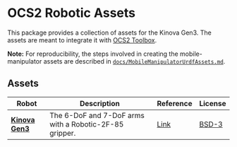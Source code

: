 # OCS2 Robotic Assets

This package provides a collection of assets for the Kinova Gen3. The assets are meant to integrate it with [OCS2 Toolbox](https://github.com/leggedrobotics/ocs2).

__Note:__ For reproducibility, the steps involved in creating the mobile-manipulator assets are described
in [`docs/MobileManipulatorUrdfAssets.md`](docs/MobileManipulatorUrdfAssets.md).

## Assets

| Robot | Description | Reference | License |
|-------|-------------|-----------|---------|
[__Kinova Gen3__](resources/mobile_manipulator/kortex/) |  The 6-DoF and 7-DoF arms with a Robotic-2F-85 gripper. | [Link](https://www.kinovarobotics.com/product/gen3-robots) | [BSD-3](https://github.com/Kinovarobotics/ros_kortex/blob/noetic-devel/LICENSE) |
